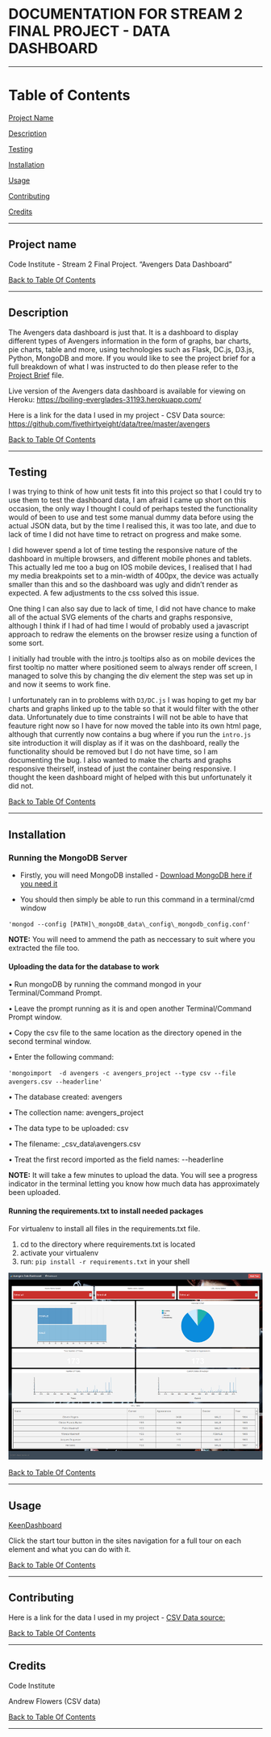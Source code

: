 # DOCUMENTATION FOR STREAM 2 FINAL PROJECT - DATA DASHBOARD

---

# Table of Contents

[Project Name](#project-name)

[Description](#description)

[Testing](#testing)

[Installation](#installation)

[Usage](#usage)

[Contributing](#contributing)

[Credits](#credits)

---

## Project name

Code Institute - Stream 2 Final Project. “Avengers Data Dashboard”

[Back to Table Of Contents](#table-of-contents)

---

## Description

The Avengers data dashboard is just that. It is a dashboard to display different
types of Avengers information in the form of graphs, bar charts, pie charts,
table and more, using technologies such as Flask, DC.js, D3.js, Python, MongoDB
and more. If you would like to see the project brief for a full breakdown of
what I was instructed to do then please refer to the [Project
Brief](ProjectBrief.md) file.

Live version of the Avengers data dashboard is available for viewing on Heroku:
<https://boiling-everglades-31193.herokuapp.com/>

Here is a link for the data I used in my project - CSV Data source:
<https://github.com/fivethirtyeight/data/tree/master/avengers>

[Back to Table Of Contents](#table-of-contents)

---

## Testing

I was trying to think of how unit tests fit into this project so that I could
try to use them to test the dashboard data, I am afraid I came up short on this
occasion, the only way I thought I could of perhaps tested the functionality
would of been to use and test some manual dummy data before using the actual
JSON data, but by the time I realised this, it was too late, and due to lack of
time I did not have time to retract on progress and make some.

I did however spend a lot of time testing the responsive nature of the dashboard
in multiple browsers, and different mobile phones and tablets. This actually led
me too a bug on IOS mobile devices, I realised that I had my media breakpoints
set to a min-width of 400px, the device was actually smaller than this and so
the dashboard was ugly and didn’t render as expected. A few adjustments to the
css solved this issue.

One thing I can also say due to lack of time, I did not have chance to make all
of the actual SVG elements of the charts and graphs responsive, although I think
if I had of had time I would of probably used a javascript approach to redraw
the elements on the browser resize using a function of some sort.

I initially had trouble with the intro.js tooltips also as on mobile devices the
first tooltip no matter where positioned seem to always render off screen, I
managed to solve this by changing the div element the step was set up in and now
it seems to work fine.

I unfortunately ran in to problems with `D3/DC.js` I was hoping to get my bar charts and graphs linked up to the table so that it would filter with the other data. Unfortunately due to time constraints I will not be able to have that feauture right now so I have for now moved the table into its own html page, although that currently now contains a bug where if you run the `intro.js` site introduction it will display as if it was on the dashboard, really the functionality should be removed but I do not have time, so I am documenting the bug. I also wanted to make the charts and graphs responsive theirself, instead of just the container being responsive. I thought the keen dashboard might of helped with this but unfortunately it did not.

[Back to Table Of Contents](#table-of-contents)

---

## Installation

### Running the MongoDB Server

- Firstly, you will need MongoDB installed - [Download MongoDB here if you
    need it](https://www.mongodb.com/download-center?jmp=nav#community)

- You should then simply be able to run this command in a terminal/cmd window

`'mongod --config [PATH]\_mongoDB_data\_config\_mongodb_config.conf'`

**NOTE:** You will need to ammend the path as neccessary to suit where you
extracted the file too.

#### Uploading the data for the database to work

• Run mongoDB by running the command mongod in your Terminal/Command Prompt.

• Leave the prompt running as it is and open another Terminal/Command Prompt
window.

• Copy the csv file to the same location as the directory opened in the second
terminal window.

• Enter the following command:

`'mongoimport  -d avengers -c avengers_project --type csv --file avengers.csv
--headerline'`

• The database created: avengers

• The collection name: avengers_project

• The data type to be uploaded: csv

• The filename: \_csv_data\\avengers.csv

• Treat the first record imported as the field names: --headerline

**NOTE:** It will take a few minutes to upload the data. You will see a progress
indicator in the terminal letting you know how much data has approximately been
uploaded.

#### Running the requirements.txt to install needed packages

For virtualenv to install all files in the requirements.txt file.

1. cd to the directory where requirements.txt is located
1. activate your virtualenv
1. run: `pip install -r requirements.txt` in your shell

![](readme_img/dashboard.png)

[Back to Table Of Contents](#table-of-contents)

---

## Usage

[KeenDashboard](#https://github.com/keen/dashboards)

Click the start tour button in the sites navigation for a full tour on each
element and what you can do with it.

[Back to Table Of Contents](#table-of-contents)

---

## Contributing

Here is a link for the data I used in my project - [CSV Data
source:](https://github.com/fivethirtyeight/data/tree/master/avengers)

[Back to Table Of Contents](#table-of-contents)

---

## Credits

Code Institute

Andrew Flowers (CSV data)

[Back to Table Of Contents](#table-of-contents)

---
